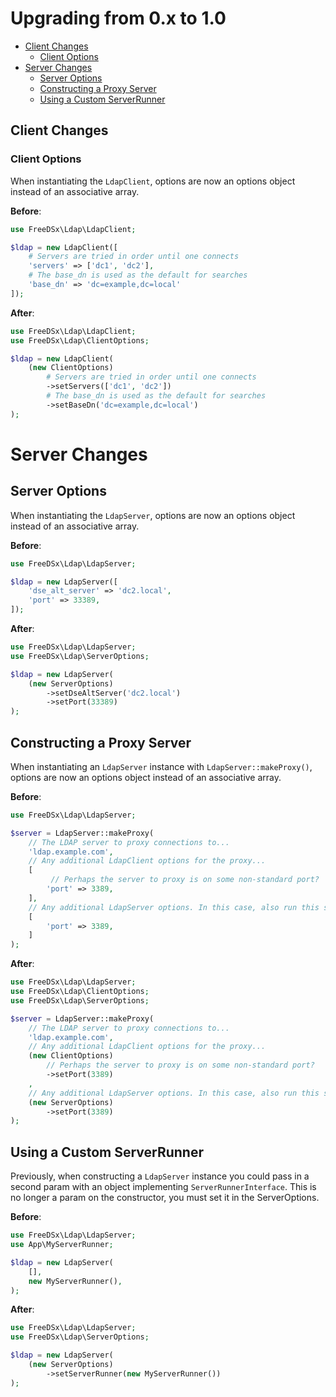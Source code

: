 Upgrading from 0.x to 1.0
=======================

* [Client Changes](#client-changes)
    * [Client Options](#client-options)
* [Server Changes](#server-changes)
    * [Server Options](#server-options)
    * [Constructing a Proxy Server](#constructing-a-proxy-server)
    * [Using a Custom ServerRunner](#using-a-custom-serverrunner)

## Client Changes

### Client Options

When instantiating the `LdapClient`, options are now an options object instead of an associative array.

**Before**:

```php
use FreeDSx\Ldap\LdapClient;

$ldap = new LdapClient([
    # Servers are tried in order until one connects
    'servers' => ['dc1', 'dc2'],
    # The base_dn is used as the default for searches
    'base_dn' => 'dc=example,dc=local'
]);
```

**After**:

```php
use FreeDSx\Ldap\LdapClient;
use FreeDSx\Ldap\ClientOptions;

$ldap = new LdapClient(
    (new ClientOptions)
        # Servers are tried in order until one connects
        ->setServers(['dc1', 'dc2'])
        # The base_dn is used as the default for searches
        ->setBaseDn('dc=example,dc=local')
);
```

# Server Changes

## Server Options

When instantiating the `LdapServer`, options are now an options object instead of an associative array.

**Before**:

```php
use FreeDSx\Ldap\LdapServer;

$ldap = new LdapServer([
    'dse_alt_server' => 'dc2.local',
    'port' => 33389,
]);
```

**After**:

```php
use FreeDSx\Ldap\LdapServer;
use FreeDSx\Ldap\ServerOptions;

$ldap = new LdapServer(
    (new ServerOptions)
        ->setDseAltServer('dc2.local')
        ->setPort(33389)
);
```

## Constructing a Proxy Server

When instantiating an `LdapServer` instance with `LdapServer::makeProxy()`, options are now an options object instead
of an associative array.

**Before**:

```php
use FreeDSx\Ldap\LdapServer;

$server = LdapServer::makeProxy(
    // The LDAP server to proxy connections to...
    'ldap.example.com',
    // Any additional LdapClient options for the proxy...
    [
         // Perhaps the server to proxy is on some non-standard port?
        'port' => 3389,
    ],
    // Any additional LdapServer options. In this case, also run this server over port 3389
    [
        'port' => 3389,
    ]
);
```

**After**:

```php
use FreeDSx\Ldap\LdapServer;
use FreeDSx\Ldap\ClientOptions;
use FreeDSx\Ldap\ServerOptions;

$server = LdapServer::makeProxy(
    // The LDAP server to proxy connections to...
    'ldap.example.com',
    // Any additional LdapClient options for the proxy...
    (new ClientOptions)
        // Perhaps the server to proxy is on some non-standard port?
        ->setPort(3389)
    ,
    // Any additional LdapServer options. In this case, also run this server over port 3389
    (new ServerOptions)
        ->setPort(3389)
);
```

## Using a Custom ServerRunner

Previously, when constructing a `LdapServer` instance you could pass in a second param with an object implementing `ServerRunnerInterface`.
This is no longer a param on the constructor, you must set it in the ServerOptions.

**Before**:

```php
use FreeDSx\Ldap\LdapServer;
use App\MyServerRunner;

$ldap = new LdapServer(
    [],
    new MyServerRunner(),
);
```

**After**:

```php
use FreeDSx\Ldap\LdapServer;
use FreeDSx\Ldap\ServerOptions;

$ldap = new LdapServer(
    (new ServerOptions)
        ->setServerRunner(new MyServerRunner())
);
```
